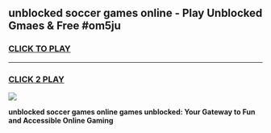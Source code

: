 
## unblocked soccer games online - Play Unblocked Gmaes & Free #om5ju
<h3>
<a href="https://premium.freeplayer.one?title=unblocked_soccer_games_online&ref=03M">CLICK TO PLAY</a></h3>
<hr>

<h3>
<a href="https://premium.freeplayer.one?title=unblocked_soccer_games_online&ref=03M">CLICK 2 PLAY</a>
  
</h3>

<a href="https://premium.freeplayer.one?title=unblocked_soccer_games_online&ref=03M"><img src="https://clearcache.store/games.png"></a>


**unblocked soccer games online games unblocked: Your Gateway to Fun and Accessible Online Gaming**
